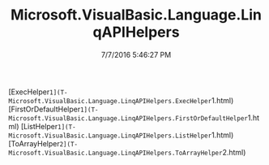 ﻿---
title: Microsoft.VisualBasic.Language.LinqAPIHelpers
date: 7/7/2016 5:46:27 PM
---

[ExecHelper`1](T-Microsoft.VisualBasic.Language.LinqAPIHelpers.ExecHelper`1.html)
[FirstOrDefaultHelper`1](T-Microsoft.VisualBasic.Language.LinqAPIHelpers.FirstOrDefaultHelper`1.html)
[ListHelper`1](T-Microsoft.VisualBasic.Language.LinqAPIHelpers.ListHelper`1.html)
[ToArrayHelper`2](T-Microsoft.VisualBasic.Language.LinqAPIHelpers.ToArrayHelper`2.html)

